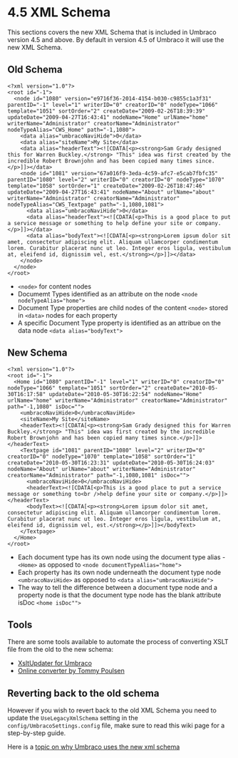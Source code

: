 # 4.5 XML Schema

This sections covers the new XML Schema that is included in Umbraco version 4.5 and above. By default in version 4.5 of Umbraco it will use the
new XML Schema.

## Old Schema

    <?xml version="1.0"?>
    <root id="-1">
      <node id="1080" version="e9716f36-2014-4154-b030-c9855c1a3f31" parentID="-1" level="1" writerID="0" creatorID="0" nodeType="1066" template="1051" sortOrder="2" createDate="2009-02-26T18:39:39" updateDate="2009-04-27T16:43:41" nodeName="Home" urlName="home" writerName="Administrator" creatorName="Administrator" nodeTypeAlias="CWS_Home" path="-1,1080">
        <data alias="umbracoNaviHide">0</data>
        <data alias="siteName">My Site</data>
        <data alias="headerText"><![CDATA[<p><strong>Sam Grady designed this for Warren Buckley.</strong> "This" idea was first created by the incredible Robert Brownjohn and has been copied many times since.</p>]]></data>
        <node id="1081" version="67a016f9-3eda-4c59-afc7-e5cab7fbfc35" parentID="1080" level="2" writerID="0" creatorID="0" nodeType="1070" template="1058" sortOrder="1" createDate="2009-02-26T18:47:46" updateDate="2009-04-27T16:43:41" nodeName="About" urlName="about" writerName="Administrator" creatorName="Administrator" nodeTypeAlias="CWS_Textpage" path="-1,1080,1081">
          <data alias="umbracoNaviHide">0</data>
          <data alias="headerText"><![CDATA[<p>This is a good place to put a service message or something to help define your site or company.</p>]]></data>
          <data alias="bodyText"><![CDATA[<p><strong>Lorem ipsum dolor sit amet, consectetur adipiscing elit. Aliquam ullamcorper condimentum lorem. Curabitur placerat nunc ut leo. Integer eros ligula, vestibulum at, eleifend id, dignissim vel, est.</strong></p>]]></data>
        </node>
      </node>
    </root>


-   ```<node>``` for content nodes
-   Documemt Types identified as an attribute on the node ```<node
    nodeTypeAlias="home">```
-   Document Type properties are child nodes of the content ```<node>```
    stored in ```<data>``` nodes for each property
-   A specific Document Type property is identified as an attribue on
    the data node ```<data alias="bodyText">```

## New Schema

    <?xml version="1.0"?>
    <root id="-1">
      <Home id="1080" parentID="-1" level="1" writerID="0" creatorID="0" nodeType="1066" template="1051" sortOrder="2" createDate="2010-05-30T16:17:58" updateDate="2010-05-30T16:22:54" nodeName="Home" urlName="home" writerName="Administrator" creatorName="Administrator" path="-1,1080" isDoc="">
        <umbracoNaviHide>0</umbracoNaviHide>
        <siteName>My Site</siteName>
        <headerText><![CDATA[<p><strong>Sam Grady designed this for Warren Buckley.</strong> "This" idea was first created by the incredible Robert Brownjohn and has been copied many times since.</p>]]></headerText>
        <Textpage id="1081" parentID="1080" level="2" writerID="0" creatorID="0" nodeType="1070" template="1058" sortOrder="1" createDate="2010-05-30T16:23:31" updateDate="2010-05-30T16:24:03" nodeName="About" urlName="about" writerName="Administrator" creatorName="Administrator" path="-1,1080,1081" isDoc="">
          <umbracoNaviHide>0</umbracoNaviHide>
          <headerText><![CDATA[<p>This is a good place to put a service message or something to<br />help define your site or company.</p>]]></headerText>
          <bodyText><![CDATA[<p><strong>Lorem ipsum dolor sit amet, consectetur adipiscing elit. Aliquam ullamcorper condimentum lorem. Curabitur placerat nunc ut leo. Integer eros ligula, vestibulum at, eleifend id, dignissim vel, est.</strong></p>]]></bodyText>
        </Textpage>
      </Home>
    </root>

-   Each document type has its own node using the document type alias -
    ```<Home>``` as opposed to ```<node documentTypeAlias="home">```
-   Each property has its own node underneath the document type node
    ```<umbracoNaviHide>``` as opposed to ```<data alias="umbracoNaviHide">```
-   The way to tell the difference between a document type node and a
    property node is that the document type node has the blank attribute
    isDoc ```<home isDoc"">```

## Tools

There are some tools available to automate the process of converting
XSLT file from the old to the new schema:

-   [XsltUpdater for
    Umbraco](/projects/developer-tools/xsltupdater-for-umbraco)
-   [Online converter by Tommy
    Poulsen](http://blackpoint.dk/umbraco-workbench/tools/convert-xml-schema-to-45-.aspx?p=2)

## Reverting back to the old schema

However if you wish to revert back to the old XML Schema you need to
update the ```UseLegacyXmlSchema``` setting in the
```config/UmbracoSettings.config``` file, make sure to read this wiki
page for a step-by-step
guide.

Here is a [topic on why Umbraco uses the new xml schema](https://our.umbraco.com/forum/developers/xslt/9665-Why-a-new-XML-Schema)

